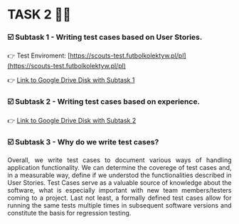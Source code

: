 # TASK 2 ✍🏻

### ☑️ Subtask 1 - Writing test cases based on User Stories.
👉 Test Enviroment:  [https://scouts-test.futbolkolektyw.pl/pl](https://scouts-test.futbolkolektyw.pl/pl)

👉 [Link to Google Drive Disk with Subtask 1](https://docs.google.com/spreadsheets/d/1mJdOEuRZ12kF0vo1M6Y5Y8ND3Ea848wuDf9D3GK81ZI/edit#gid=883793615)

### ☑️ Subtask 2 - Writing test cases based on experience.
👉 [Link to Google Drive Disk with Subtask 2](https://docs.google.com/spreadsheets/d/1Kgrs6vua1t3s0_tSLCdkq2qyzVyQu4uH1WcZPEnx2J0/edit#gid=0)

### ☑️ Subtask 3 - Why do we write test cases?
<p align=justify> Overall, we write test cases to document various ways of handling application functionality. We can determine the coverege of test cases and, in a measurable way, define if we understod the functionalities described in User Stories. Test Cases serve as a valuable source of knowledge about the software, what is especially important with new team members/testers coming to a project. Last not least, a formally defined test cases allow for running the same tests multiple times in subsequent software versions and constitute the basis for regression testing. </p>
